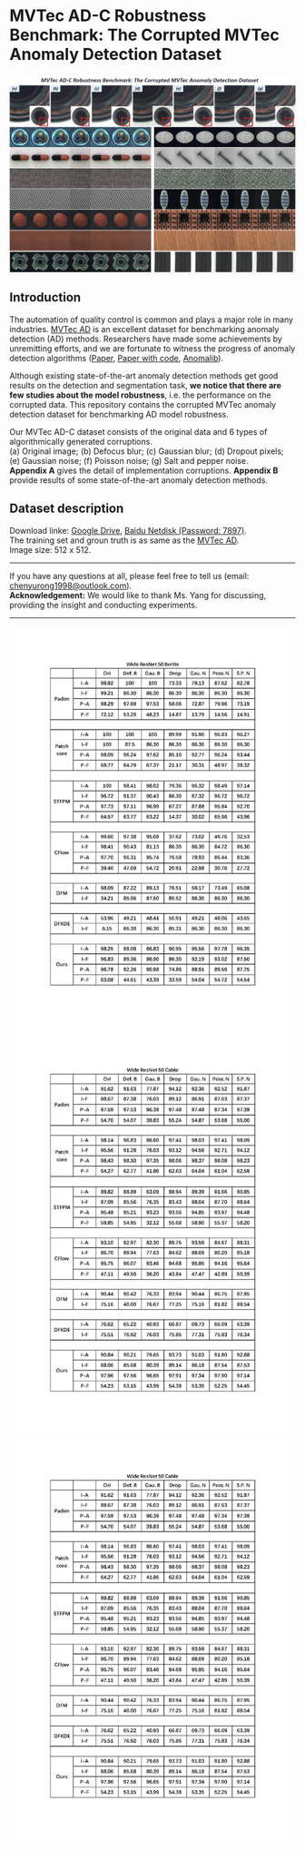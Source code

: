 # MVTec AD-C Robustness Benchmark: The Corrupted MVTec Anomaly Detection Dataset

![MVTec AD-C](https://github.com/YurongChen1998/MVTec-AD-C/blob/main/MVTec%20AD-C.png)

Introduction
---
The automation of quality control is common and plays a major role in many industries. [MVTec AD](https://www.mvtec.com/company/research/datasets/mvtec-ad) is an excellent dataset for benchmarking anomaly detection (AD) methods. Researchers have made some achievements by unremitting efforts, and we are fortunate to witness the progress of anomaly detection algorithms ([Paper](https://link.springer.com/content/pdf/10.1007/s11263-020-01400-4.pdf), [Paper with code](https://paperswithcode.com/sota/anomaly-detection-on-mvtec-ad), [Anomalib](https://github.com/openvinotoolkit/anomalib/tree/feature/fastflow)).

Although existing state-of-the-art anomaly detection methods get good results on the detection and segmentation task, **we notice that there are few studies about the model robustness**, i.e. the performance on the corrupted data. This repository contains the corrupted MVTec anomaly detection dataset for benchmarking AD model robustness.

Our MVTec AD-C dataset consists of the original data and 6 types of algorithmically generated corruptions.  
(a) Original image; (b) Defocus blur; (c) Gaussian blur; (d) Dropout pixels; (e) Gaussian noise; (f) Poisson noise; (g) Salt and pepper noise.  
**Appendix A** gives the detail of implementation corruptions. **Appendix B** provide results of some state-of-the-art anomaly detection methods.

Dataset description
---
Download linke: [Google Drive](https://drive.google.com/drive/folders/1g95--YXVdar5ny9GJbFlgpxZh4SusaJZ?usp=sharing), [Baidu Netdisk (Password: 7897)](https://pan.baidu.com/s/1PVeGeJx5n1fNGiLdOSrevA).  
The training set and groun truth is as same as the [MVTec AD](https://www.mvtec.com/company/research/datasets/mvtec-ad).  
Image size: 512 x 512.  


---
If you have any questions at all, please feel free to tell us (email: chenyurong1998@outlook.com).  
**Acknowledgement:** We would like to thank Ms. Yang for discussing, providing the insight and conducting experiments.  

---
![Bottle](https://github.com/YurongChen1998/MVTec-AD-C/blob/main/results/Wide-ResNet50_bottle.jpg)
![Cable](https://github.com/YurongChen1998/MVTec-AD-C/blob/main/results/Wide-ResNet50_cable.jpg)
![Capsule](https://github.com/YurongChen1998/MVTec-AD-C/blob/main/results/Wide-ResNet50_cable.jpg)


